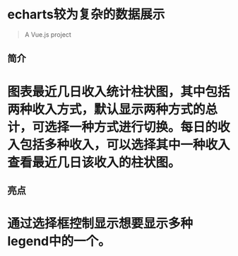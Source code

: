 # echarts较为复杂的数据展示

> A Vue.js project

## 简介

# 图表最近几日收入统计柱状图，其中包括两种收入方式，默认显示两种方式的总计，可选择一种方式进行切换。每日的收入包括多种收入，可以选择其中一种收入查看最近几日该收入的柱状图。

## 亮点

# 通过选择框控制显示想要显示多种legend中的一个。
